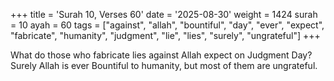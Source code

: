 +++
title = 'Surah 10, Verses 60'
date = '2025-08-30'
weight = 1424
surah = 10
ayah = 60
tags = ["against", "allah", "bountiful", "day", "ever", "expect", "fabricate", "humanity", "judgment", "lie", "lies", "surely", "ungrateful"]
+++

What do those who fabricate lies against Allah expect on Judgment Day? Surely Allah is ever Bountiful to humanity, but most of them are ungrateful.